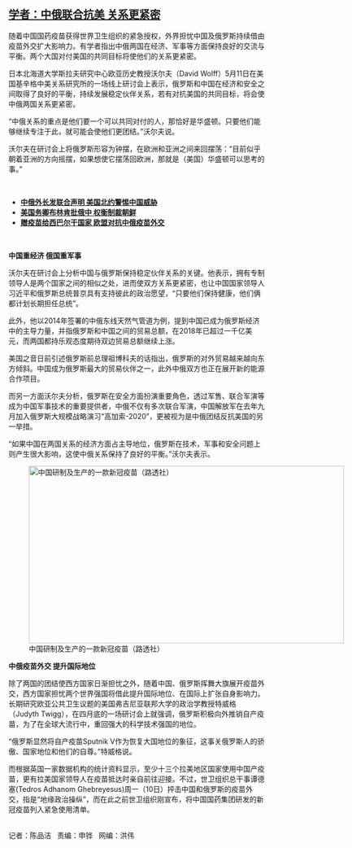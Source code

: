 <!--1620768401000-->
[学者：中俄联合抗美 关系更紧密](https://www.rfa.org/mandarin/yataibaodao/junshiwaijiao/cm-05112021121254.html)
------

<p></p><p>随着中国国药疫苗获得世界卫生组织的紧急授权，外界担忧中国及俄罗斯持续借由疫苗外交扩大影响力。有学者指出中俄两国在经济、军事等方面保持良好的交流与平衡。两个大国对付美国的共同目标将使他们的关系更紧密。</p><p>日本北海道大学斯拉夫研究中心欧亚历史教授沃尔夫（David Wolff）5月11日在美国基辛格中美关系研究所的一场线上研讨会上表示，俄罗斯和中国在经济和安全之间取得了良好的平衡，持续发展稳定伙伴关系，若有对抗美国的共同目标，将会使中俄两国关系更紧密。</p><p>“中俄关系的重点是他们要一个可以共同对付的人，那恰好是华盛顿。只要他们能够继续专注于此，就可能会使他们更团结。”沃尔夫说。</p><p>沃尔夫在研讨会上将俄罗斯形容为钟摆，在欧洲和亚洲之间来回摆荡：“目前似乎朝着亚洲的方向摇摆，如果想使它摆荡回欧洲，那就是（美国）华盛顿可以思考的事。”</p><p><br/></p><ul><li><strong><a href="https://www.rfa.org/mandarin/Xinwen/4-03232021122811.html">中俄外长发联合声明 美国北约警惕中国威胁</a></strong></li><li><strong><a href="ttps://www.rfa.org/mandarin/Xinwen/3-02012021121251.html">美国务卿布林肯批俄中 权衡制裁朝鲜</a></strong></li><li><strong><a href="https://www.rfa.org/mandarin/yataibaodao/junshiwaijiao/cl-04212021124909.html">赠疫苗给西巴尔干国家 欧盟对抗中俄疫苗外交</a></strong></li></ul><p><br/></p><p><strong>中国重经济 俄国重军事</strong></p><p>沃尔夫在研讨会上分析中国与俄罗斯保持稳定伙伴关系的关键。他表示，拥有专制领导人是两个国家之间的相似之处，进而使双方关系更紧密，也让中国国家领导人习近平和俄罗斯总统普京具有支持彼此的政治愿望，“只要他们保持健康，他们俩都计划长期担任总统”。</p><p>此外，他以2014年签署的中俄东线天然气管道为例，提到中国已成为俄罗斯经济中的主导力量，并指俄罗斯和中国之间的贸易总额，在2018年已超过一千亿美元，而两国都持乐观态度期待双边贸易总额继续上涨。</p><p>美国之音日前引述俄罗斯前总理祖博科夫的话指出，俄罗斯的对外贸易越来越向东方倾斜。中国成为俄罗斯最大的贸易伙伴之一，此外中俄双方也正在展开新的能源合作项目。</p><p>而另一方面沃尔夫分析，俄罗斯在安全方面扮演重要角色，透过军售、联合军演等成为中国军事技术的重要提供者，中俄不仅有多次联合军演，中国解放军在去年九月加入俄罗斯大规模战略演习“高加索-2020”，更被视为是中俄团结反抗美国的另一举措。</p><p>“如果中国在两国关系的经济方面占主导地位，俄罗斯在技术，军事和安全问题上则产生很大影响，这使中俄关系保持了良好的平衡。”沃尔夫表示。</p><p><figure class="image-richtext image-inline captioned" style="width:620px;"><img alt="中国研制及生产的一款新冠疫苗（路透社）" height="349" src="https://www.rfa.org/mandarin/yataibaodao/junshiwaijiao/cm-05112021121254.html/cm0511.jpg/@@images/3b39271d-9653-44a8-963f-5957f658cfd0.jpeg" title="cm0511.jpg" width="620"/><figcaption class="image-caption">中国研制及生产的一款新冠疫苗（路透社）</figcaption><small></small></figure></p><p><strong>中俄疫苗外交 提升国际地位</strong></p><p>除了两国的团结使西方国家日渐担忧之外，随着中国、俄罗斯挥舞大旗展开疫苗外交，西方国家担忧两个世界强国将借此提升国际地位、在国际上扩张自身影响力。长期研究欧亚公共卫生议题的美国弗吉尼亚联邦大学的政治学教授特威格（Judyth Twigg），在四月底的一场研讨会上就强调，俄罗斯积极向外推销自产疫苗，为了在全球大流行中，重回强大的科学技术强国的地位。</p><p>“俄罗斯显然将自产疫苗Sputnik V作为恢复大国地位的象征，这事关俄罗斯人的骄傲、国家地位和他们的自尊。”特威格说。</p><p>而根据英国一家数据机构的统计资料显示，至少十三个拉美地区国家使用中国产疫苗，更有拉美国家领导人在疫苗抵达时亲自前往迎接。不过，世卫组织总干事谭德塞(Tedros Adhanom Ghebreyesus)周一（10日）抨击中国和俄罗斯的疫苗外交，指是“地缘政治操纵”，而在此之前世卫组织刚宣布，将中国国药集团研发的新冠疫苗列入紧急使用清单。</p><p><br/>记者：陈品洁   责编：申铧   网编：洪伟</p>
